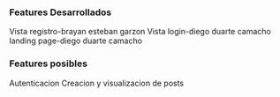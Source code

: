 ### Features Desarrollados
Vista registro-brayan esteban garzon
Vista login-diego duarte camacho
landing page-diego duarte camacho

### Features posibles 
Autenticacion
Creacion y visualizacion de posts